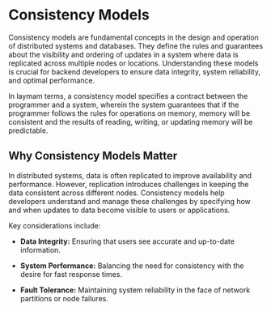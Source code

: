 # Consistency Models

Consistency models are fundamental concepts in the design and operation of distributed systems and databases. They define the rules and guarantees about the visibility and ordering of updates in a system where data is replicated across multiple nodes or locations. Understanding these models is crucial for backend developers to ensure data integrity, system reliability, and optimal performance.

In laymam terms, a consistency model specifies a contract between the programmer and a system, wherein the system guarantees that if the programmer follows the rules for operations on memory, memory will be consistent and the results of reading, writing, or updating memory will be predictable.

## Why Consistency Models Matter

In distributed systems, data is often replicated to improve availability and performance. However, replication introduces challenges in keeping the data consistent across different nodes. Consistency models help developers understand and manage these challenges by specifying how and when updates to data become visible to users or applications.

Key considerations include:

- **Data Integrity:** Ensuring that users see accurate and up-to-date information.

- **System Performance:** Balancing the need for consistency with the desire for fast response times.

- **Fault Tolerance:** Maintaining system reliability in the face of network partitions or node failures.
